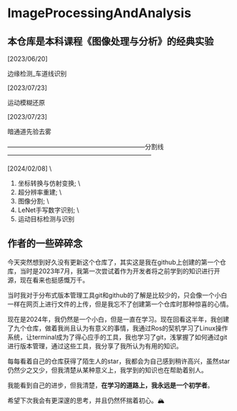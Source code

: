 # ImageProcessingAndAnalysis
## 本仓库是本科课程《图像处理与分析》的经典实验
 [2023/06/20] 
 
 边缘检测_车道线识别

 [2023/07/23] 
 
 运动模糊还原

 [2023/07/23] 
 
 暗通道先验去雾

——————————————————————分割线———————————————————————

[2024/02/08] \
1. 坐标转换与仿射变换; \
2. 超分辨率重建; \
3. 图像分割; \
4. LeNet手写数字识别; \
5. 运动目标检测与识别

## 作者的一些碎碎念

今天突然想到好久没有更新这个仓库了，其实这是我在github上创建的第一个仓库，当时是2023年7月，我第一次尝试着作为开发者将之前学到的知识进行开源，现在看来也挺感慨万千。

当时我对于分布式版本管理工具git和github的了解是比较少的，只会像一个小白一样在网页上进行文件的上传，但是我忘不了创建第一个仓库时那种惊喜的心情。

现在是2024年，我仍然是一个小白，但是一直在学习。现在回看这半年，我创建了九个仓库，做着我尚且认为有意义的事情，我通过Ros的契机学习了Linux操作系统，让terminal成为了得心应手的工具，我也学习了git，浅掌握了如何通过git进行版本管理，通过这些工具，我分享了我所认为有用的知识。

每每看着自己的仓库获得了陌生人的star，我都会为自己感到稍许高兴，虽然star仍然少之又少，但我清楚从某种意义上，我学到的知识也在帮助着别人。

我能看到自己的进步，但我清楚，**在学习的道路上，我永远是一个初学者**。

希望下次我会有更深邃的思考，并且仍然怀揣着初心。🏔️
